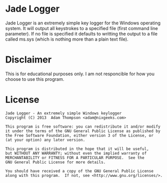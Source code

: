 Jade Logger
===

Jade Logger is an extremely simple key logger for the Windows operating system. It will output all keystrokes to a specified file (first command line parameter). If no file is specified it defaults to writting the output to a file called ms.sys (which is nothing more than a plain text file). 

Disclaimer
===

This is for educational purposes only. I am not responcible for how you choose to use this program. 

License
===

	Jade Logger - An extremely simple Windows keylogger
    Copyright (C) 2013  Adam Thompson <adam@nixgeeks.com>

    This program is free software: you can redistribute it and/or modify
    it under the terms of the GNU General Public License as published by
    the Free Software Foundation, either version 3 of the License, or
    (at your option) any later version.

    This program is distributed in the hope that it will be useful,
    but WITHOUT ANY WARRANTY; without even the implied warranty of
    MERCHANTABILITY or FITNESS FOR A PARTICULAR PURPOSE.  See the
    GNU General Public License for more details.

    You should have received a copy of the GNU General Public License
    along with this program.  If not, see <http://www.gnu.org/licenses/>.
